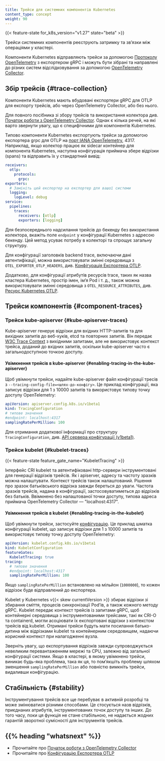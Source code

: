 ```yaml
---
title: Трейси для системних компонентів Kubernetes
content_type: concept
weight: 90
---
```


<!-- overview -->

{{< feature-state for_k8s_version="v1.27" state="beta" >}}

Трейси системних компонентів реєструють затримку та звʼязки між операціями у кластері.

Компоненти Kubernetes відправляють трейси за допомогою [Протоколу OpenTelemetry](https://opentelemetry.io/docs/specs/otlp/) з експортером gRPC і можуть бути зібрані та направлені до різних систем відслідковування за допомогою [OpenTelemetry Collector](https://github.com/open-telemetry/opentelemetry-collector#-opentelemetry-collector).

<!-- body -->

## Збір трейсів {#trace-collection}

Компоненти Kubernetes мають вбудовані експортери gRPC для OTLP для експорту трейсів, або через OpenTelemetry Collector, або без нього.

Для повного посібника зі збору трейсів та використання колектора див. [Початок роботи з OpenTelemetry Collector](https://opentelemetry.io/docs/collector/getting-started/). Однак є кілька речей, на які варто звернути увагу, що є специфічними для компонентів Kubernetes.

Типово компоненти Kubernetes експортують трейси за допомогою експортера grpc для OTLP на
[порт IANA OpenTelemetry](https://www.iana.org/assignments/service-names-port-numbers/service-names-port-numbers.xhtml?search=opentelemetry), 4317. Наприклад, якщо колектор працює як sidecar контейнер для компонента Kubernetes, наступна конфігурація приймача збере відрізки (spans) та відправить їх у стандартний вивід:

```yaml
receivers:
  otlp:
    protocols:
      grpc:
exporters:
  # Замініть цей експортер на експортер для вашої системи
  logging:
    logLevel: debug
service:
  pipelines:
    traces:
      receivers: [otlp]
      exporters: [logging]
```

Для безпосереднього надсилання трейсів до бекенду без використання колектора, вкажіть поле `endpoint` у конфігурації Kubernetes з адресою бекенду. Цей метод усуває потребу в колекторі та спрощує загальну структуру.

Для конфігурації заголовків backend trace, включаючи дані автентифікації, можна використовувати змінні середовища з `OTEL_EXPORTER_OTLP_HEADERS`, див. [Конфігурація Експортера OTLP](https://opentelemetry.io/docs/languages/sdk-configuration/otlp-exporter/).

Додатково, для конфігурації атрибутів ресурсів trace, таких як назва кластера Kubernetes, простір імен, імʼя Pod і т. д., також можна використовувати змінні середовища з `OTEL_RESOURCE_ATTRIBUTES`, див. [Ресурс Kubernetes OTLP](https://opentelemetry.io/docs/specs/semconv/resource/k8s/).

## Трейси компонентів {#component-traces}

### Трейси kube-apiserver {#kube-apiserver-traces}

Kube-apiserver генерує відрізки для вхідних HTTP-запитів та для вихідних запитів до веб-хуків, etcd та повторних запитів. Він передає [W3C Trace Context](https://www.w3.org/TR/trace-context/) з вихідними запитами, але не використовує контекст трейса, доданий до вхідних запитів, оскільки kube-apiserver часто є загальнодоступною точкою доступу.

#### Увімкнення трейсів в kube-apiserver {#enabling-tracing-in-the-kube-apiserver}

Щоб увімкнути трейси, надайте kube-apiserver файл конфігурації тресів з `--tracing-config-file=<шлях-до-конфігу>`. Це приклад конфігурації, яка записує відрізки для 1 з 10000 запитів та використовує типову точку доступу OpenTelemetry:

```yaml
apiVersion: apiserver.config.k8s.io/v1beta1
kind: TracingConfiguration
# типове значення
#endpoint: localhost:4317
samplingRatePerMillion: 100
```

Для отримання додаткової інформації про структуру `TracingConfiguration`, див. [API сервера конфігурації (v1beta1)](/docs/reference/config-api/apiserver-config.v1beta1/#apiserver-k8s-io-v1beta1-TracingConfiguration).

### Трейси kubelet {#kubelet-traces}

{{< feature-state feature_gate_name="KubeletTracing" >}}

Інтерфейс CRI kubelet та автентифіковані http-сервери інструментовані для генерації відрізків трейсів. Як і apiserver, адресу та частоту зразків можна налаштувати. Контекст трейсів також налаштований. Рішення про зразок батьківського відрізка завжди береться до уваги. Частота зразків трейсів, надана в конфігурації, застосовуватиметься до відрізків без батьків. Ввімкнено без налаштованої точки доступу, типова адреса приймача OpenTelemetry Collector — "localhost:4317".

#### Увімкнення трейсів в kubelet {#enabling-tracing-in-the-kubelet}

Щоб увімкнути трейси, застосуйте [конфігурацію](https://github.com/kubernetes/component-base/blob/release-1.27/tracing/api/v1/types.go). Це приклад шматка конфігурації kubelet, що записує відрізки для 1 з 10000 запитів та використовує типову точку доступу OpenTelemetry:

```yaml
apiVersion: kubelet.config.k8s.io/v1beta1
kind: KubeletConfiguration
featureGates:
  KubeletTracing: true
tracing:
  # типове значення
  #endpoint: localhost:4317
  samplingRatePerMillion: 100
```

Якщо `samplingRatePerMillion` встановлено на мільйон (`1000000`), то кожен відрізок буде відправлений до експортера.

Kubelet у Kubernetes v{{< skew currentVersion >}} збирає відрізки зі збирання сміття, процесів синхронізації Podʼів, а також кожного методу gRPC. Kubelet передає контекст трейсів із запитами gRPC, щоб контейнерні середовища з інструментованими трейсами, такі як CRI-O та containerd, могли асоціювати їх експортовані відрізки з контекстом трейсів від kubelet. Отримані трейси будуть мати посилання батько-дитина між відрізками kubelet та контейнерним середовищем, надаючи корисний контекст при налагодженні вузла.

Зверніть увагу, що експортування відрізків завжди супроводжується невеликим перевантаженням мережі та CPU, залежно від загальної конфігурації системи. Якщо в кластері, в якому увімкнено трейси, виникає будь-яка проблема, така як ця, то помʼякшіть проблему шляхом зменшення `samplingRatePerMillion` або повністю вимкніть трейси, видаливши конфігурацію.

## Стабільність {#stability}

Інструментування трейсів все ще перебуває в активній розробці та може змінюватися різними способами. Це стосується назв відрізків, приєднаних атрибутів, інструментованих точок доступу та інших. До того часу, поки ця функція не стане стабільною, не надається жодних гарантій зворотної сумісності для інструментів трейсів.

## {{% heading "whatsnext" %}}

* Прочитайте про [Початок роботи з OpenTelemetry Collector](https://opentelemetry.io/docs/collector/getting-started/)
* Прочитайте про [Конфігурацію Експортера OTLP](https://opentelemetry.io/docs/languages/sdk-configuration/otlp-exporter/)
